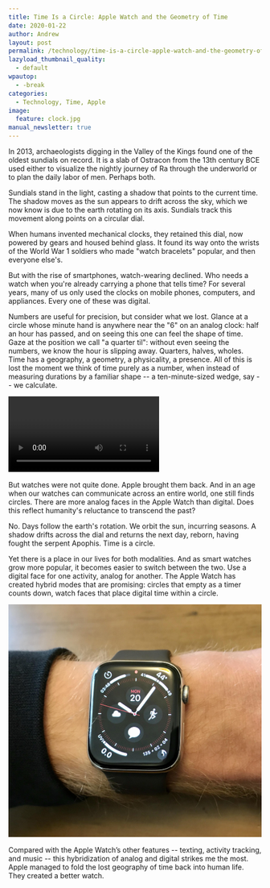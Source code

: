 ```yaml
---
title: Time Is a Circle: Apple Watch and the Geometry of Time
date: 2020-01-22
author: Andrew
layout: post
permalink: /technology/time-is-a-circle-apple-watch-and-the-geometry-of-time/
lazyload_thumbnail_quality:
  - default
wpautop:
  - -break
categories:
  - Technology, Time, Apple
image:
  feature: clock.jpg
manual_newsletter: true
---
```


In 2013, archaeologists digging in the Valley of the Kings found one of the oldest sundials on record. It is a slab of Ostracon from the 13th century BCE used either to visualize the nightly journey of Ra through the underworld or to plan the daily labor of men. Perhaps both.

Sundials stand in the light, casting a shadow that points to the current time. The shadow moves as the sun appears to drift across the sky, which we now know is due to the earth rotating on its axis. Sundials track this movement along points on a circular dial.

When humans invented mechanical clocks, they retained this dial, now powered by gears and housed behind glass. It found its way onto the wrists of the World War 1 soldiers who made "watch bracelets" popular, and then everyone else's.

But with the rise of smartphones, watch-wearing declined. Who needs a watch when you're already carrying a phone that tells time? For several years, many of us only used the clocks on mobile phones, computers, and appliances. Every one of these was digital.

Numbers are useful for precision, but consider what we lost. Glance at a circle whose minute hand is anywhere near the "6" on an analog clock: half an hour has passed, and on seeing this one can feel the shape of time. Gaze at the position we call "a quarter til": without even seeing the numbers, we know the hour is slipping away. Quarters, halves, wholes. Time has a geography, a geometry, a physicality, a presence. All of this is lost the moment we think of time purely as a number, when instead of measuring durations by a familiar shape -- a ten-minute-sized wedge, say -- we calculate.

<video src="/images/watch.MOV"></video>

But watches were not quite done. Apple brought them back. And in an age when our watches can communicate across an entire world, one still finds circles. There are more analog faces in the Apple Watch than digital. Does this reflect humanity's reluctance to transcend the past?

No. Days follow the earth's rotation. We orbit the sun, incurring seasons. A shadow drifts across the dial and returns the next day, reborn, having fought the serpent Apophis. Time is a circle.

Yet there is a place in our lives for both modalities. And as smart watches grow more popular, it becomes easier to switch between the two. Use a digital face for one activity, analog for another. The Apple Watch has created hybrid modes that are promising: circles that empty as a timer counts down, watch faces that place digital time within a circle.

<img src="/images/watch.jpg">

Compared with the Apple Watch’s other features -- texting, activity tracking, and music -- this hybridization of analog and digital strikes me the most. Apple managed to fold the lost geography of time back into human life. They created a better watch.